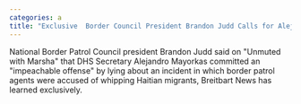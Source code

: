 ```yaml
---
categories: a
title: "Exclusive  Border Council President Brandon Judd Calls for Alejandro Mayorkass Impeachment in Podcast with Sen Marsha Blackburn"
---
```

National Border Patrol Council president Brandon Judd said on "Unmuted with Marsha" that DHS Secretary Alejandro Mayorkas committed an "impeachable offense" by lying about an incident in which border patrol agents were accused of whipping Haitian migrants, Breitbart News has learned exclusively. 